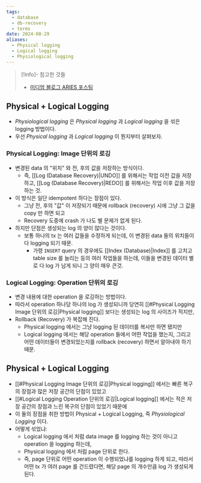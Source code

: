 ```yaml
---
tags:
  - database
  - db-recovery
  - terms
date: 2024-08-29
aliases:
  - Physical logging
  - Logical logging
  - Physiological logging
---
```

> [!info]- 참고한 것들
> - [미디엄 블로그 ARIES 포스팅](https://medium.com/@vikas.singh_67409/algorithms-for-recovery-and-isolation-exploiting-semantics-aries-d904765fb9b8)

## Physical + Logical Logging

- *Physiological logging* 은 *Physical logging* 과 *Logical logging* 을 섞은 logging 방법이다.
- 우선 *Physical logging* 과 *Logical logging* 이 뭔지부터 살펴보자.

### Physical Logging: Image 단위의 로깅

- 변경된 data 의 "위치" 와 전, 후의 값을 저장하는 방식이다.
	- 즉, [[Log (Database Recovery)|UNDO]] 를 위해서는 작업 이전 값을 저장하고, [[Log (Database Recovery)|REDO]] 를 위해서는 작업 이후 값을 저장하는 것.
- 이 방식은 일단 idempotent 하다는 장점이 있다.
	- 그냥 전, 후의 "값" 이 저장되기 때문에 rollback (recovery) 시에 그냥 그 값을 copy 만 하면 되고
	- Recovery 도중에 crash 가 나도 별 문제가 없게 된다.
- 하지만 단점은 생성되는 log 의 양이 많다는 것이다.
	- 보통 하나의 tx 는 여러 값들을 수정하게 되는데, 이 변경된 data 들의 위치들이 다 logging 되기 때문.
		- 가령 `INSERT` query 의 경우에도 [[Index (Database)|Index]] 를 고치고 table size 를 늘리는 등의 여러 작업들을 하는데, 이들을 변경된 데이터 별로 다 log 가 남게 되니 그 양이 매우 큰것.

### Logical Logging: Operation 단위의 로깅

- 변경 내용에 대한 operation 을 로깅하는 방법이다.
- 따라서 operation 하나당 하나의 log 가 생성되니까 당연히 [[#Physical Logging Image 단위의 로깅|Physical logging]] 보다는 생성되는 log 의 사이즈가 적지만,
- Rollback (Recovery) 가 복잡해 진다.
	- Physical logging 에서는 그냥 logging 된 데이터를 복사만 하면 됐지만
	- Logical logging 에서는 해당 operation 들에서 어떤 작업을 했는지, 그리고 어떤 데이터들이 변경되었는지를 rollback (recovery) 하면서 알아내야 하기 때문.

## Physical + Logical Logging

- [[#Physical Logging Image 단위의 로깅|Physical logging]] 에서는 빠른 복구의 장점과 많은 저장 공간의 단점이 있었고
- [[#Logical Logging Operation 단위의 로깅|Logical logging]] 에서는 적은 저장 공간의 장점과 느린 복구의 단점이 있었기 때문에
- 이 둘의 장점을 취한 방법이 Physical + Logical Logging, 즉 *Physiological Logging* 이다.
- 어떻게 섞었냐:
	- Logical logging 에서 처럼 data image 를 logging 하는 것이 아니고 operation 을 logging 하는데,
	- Physical logging 에서 처럼 page 단위로 한다.
	- 즉, page 단위로 어떤 operation 이 수행되었냐를 logging 하게 되고, 따라서 어떤 tx 가 여러 page 를 건드렸다면, 해당 page 의 개수만큼 log 가 생성되게 된다.